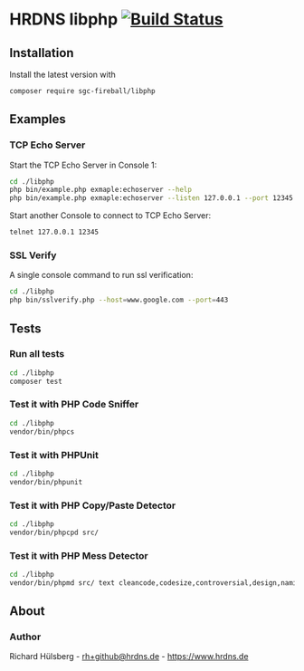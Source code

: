 # HRDNS libphp [![Build Status](https://travis-ci.org/sgc-fireball/libphp.svg)](https://travis-ci.org/sgc-fireball/libphp)

## Installation

Install the latest version with

```bash
composer require sgc-fireball/libphp
```

## Examples

### TCP Echo Server
Start the TCP Echo Server in Console 1:
```bash
cd ./libphp
php bin/example.php exmaple:echoserver --help
php bin/example.php exmaple:echoserver --listen 127.0.0.1 --port 12345
```
Start another Console to connect to TCP Echo Server:
```bash
telnet 127.0.0.1 12345
```

### SSL Verify
A single console command to run ssl verification:
```bash
cd ./libphp
php bin/sslverify.php --host=www.google.com --port=443
```

## Tests

### Run all tests

```bash
cd ./libphp
composer test
```

### Test it with PHP Code Sniffer

```bash
cd ./libphp
vendor/bin/phpcs
```
   
### Test it with PHPUnit

```bash
cd ./libphp
vendor/bin/phpunit
```

### Test it with PHP Copy/Paste Detector

```bash
cd ./libphp
vendor/bin/phpcpd src/
```

### Test it with PHP Mess Detector

```bash
cd ./libphp
vendor/bin/phpmd src/ text cleancode,codesize,controversial,design,naming,unusedcode --suffixes php
```

## About

### Author

Richard Hülsberg - [rh+github@hrdns.de](mailto:rh+github@hrdns.de) - <https://www.hrdns.de>